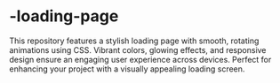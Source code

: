 # -loading-page
This repository features a stylish loading page with smooth, rotating animations using CSS. Vibrant colors, glowing effects, and responsive design ensure an engaging user experience across devices. Perfect for enhancing your project with a visually appealing loading screen.
